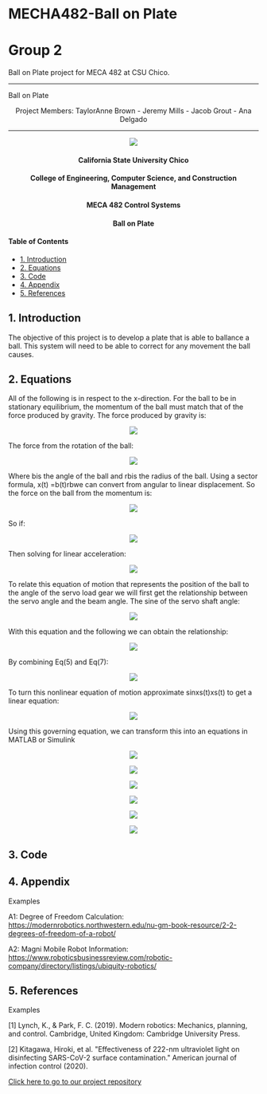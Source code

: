 # MECHA482-Ball on Plate
# Group 2
Ball on Plate project for MECA 482 at CSU Chico.


-------------------------------------------------------------------------------------

Ball on Plate

<p align = "center">
Project Members:
TaylorAnne Brown - 
Jeremy Mills -
Jacob Grout -
Ana Delgado
      </p> 

-------------------------------------------------------------------------------------


<p align = "center">
  <img src = "photos/CopelliaScreenCap.png" >
</p>



<center>
   <h4> California State University Chico</h4>
   <h4> College of Engineering, Computer Science, and Construction Management</h4> 
   <h4> MECA 482 Control Systems</h4> 
   <h4> Ball on Plate</h4> 
</center>

#### Table of Contents
- [1. Introduction](#1-Introduction)
- [2. Equations](#2-Equations)
- [3. Code](#3-Code)
- [4. Appendix](#4-Appendix)
- [5. References](#5-References)

## 1. Introduction 
The objective of this project is to develop a plate that is able to ballance a ball. This system will need to be able to correct for any movement the ball causes. 

## 2. Equations

All of the following is in respect to the x-direction. For the ball to be in stationary equilibrium, the momentum of the ball must match that of the force produced by gravity. The force produced by gravity is:

<p align = "center">
  <img src = "photos/Eq1.png">
</p>

The force from the rotation of the ball:

<p align = "center">
  <img src = "photos/Eq2.png">
</p>

Where bis the angle of the ball and rbis the radius of the ball. Using a sector formula, x(t) =b(t)rbwe can convert from angular to linear displacement. So the force on the ball from the momentum is:

<p align = "center">
  <img src = "photos/Eq3.png">
</p>

So if:

<p align = "center">
  <img src = "photos/Eq4.png">
</p>

Then solving for linear acceleration:

<p align = "center">
  <img src = "photos/Eq5.png">
</p>

To relate this equation of motion that represents the position of the ball to the angle of the servo load gear we will first get the relationship between the servo angle and the beam angle. The sine of the servo shaft angle:

<p align = "center">
  <img src = "photos/Eq6.png">
</p>

With this equation and the following we can obtain the relationship:

<p align = "center">
  <img src = "photos/Eq7.png">
</p>

By combining Eq(5) and Eq(7):

<p align = "center">
  <img src = "photos/Eq8.png">
</p>

To turn this nonlinear equation of motion approximate sinxs(t)xs(t) to get a linear equation:

<p align = "center">
  <img src = "photos/Eq9.png">
</p>


Using this governing equation, we can transform this into an equations in MATLAB or Simulink

<p align = "center">
  <img src = "photos/scratch1.png">
</p>
<p align = "center">
  <img src = "photos/scratch2.png">
</p>
<p align = "center">
  <img src = "photos/scratch3.png">
</p>
<p align = "center">
  <img src = "photos/scratch4.png">
</p>
<p align = "center">
  <img src = "photos/scratch5.png">
</p>

<p align = "center">
  <img src = "photos/BlockDiagram.png">
</p>


## 3. Code 


## 4. Appendix

Examples

A1: Degree of Freedom Calculation: 
https://modernrobotics.northwestern.edu/nu-gm-book-resource/2-2-degrees-of-freedom-of-a-robot/

A2: Magni Mobile Robot Information: 
https://www.roboticsbusinessreview.com/robotic-company/directory/listings/ubiquity-robotics/


## 5. References

Examples

[1] Lynch, K., &amp; Park, F. C. (2019). Modern robotics: Mechanics, planning, and control. Cambridge, United Kingdom: Cambridge University Press.

[2] Kitagawa, Hiroki, et al. "Effectiveness of 222-nm ultraviolet light on disinfecting SARS-CoV-2 surface contamination." American journal of infection control (2020).


<a href="https://github.com/janso2000/MECHA470_Mobile_Sanitation_Robot"> Click here to go to our project repository </a>
